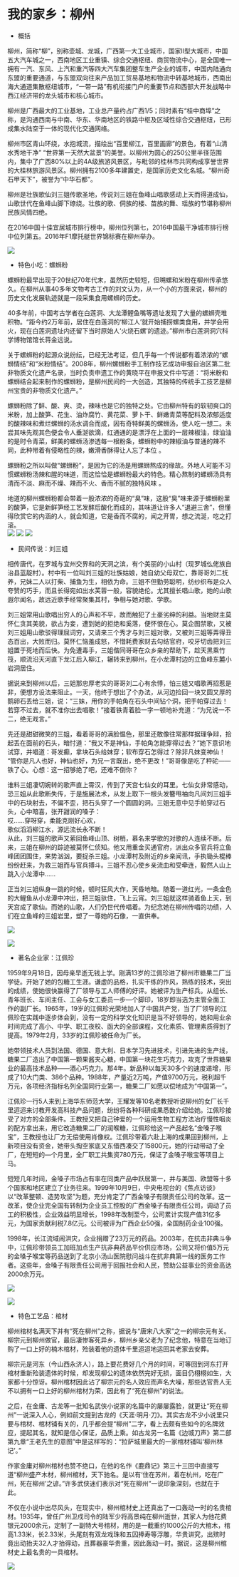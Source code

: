 # 我的家乡：柳州


* 概括

柳州，简称“柳”，别称壶城、龙城，广西第一大工业城市，国家Ⅱ型大城市，中国五大汽车城之一，西南地区工业重镇、综合交通枢纽、商贸物流中心，是全国唯一拥有一汽、东风、上汽和重汽等四大汽车集团整车生产企业的城市，中国内陆通向东盟的重要通道，与东盟双向往来产品加工贸易基地和物流中转基地城市，西南出海大通道集散枢纽城市，“一带一路”有机衔接门户的重要节点和西部大开发战略中西江经济带的龙头城市和核心城市。 


柳州是广西最大的工业基地，工业总产量约占广西1/5；同时素有“桂中商埠”之称，是沟通西南与中南、华东、华南地区的铁路中枢及区域性综合交通枢纽，已形成集水陆空于一体的现代化交通网络。 


柳州市区青山环绕，水抱城流，描绘出“百里柳江，百里画廊”的景色，有着“山清水秀地干净” “世界第一天然大盆景”的美誉。以柳州为圆心的250公里半径范围内，集中了广西80%以上的4A级旅游风景区，与毗邻的桂林市共同构成享誉世界的大桂林旅游风景区。柳州拥有2100多年建置史，是国家历史文化名城。“柳州奇石甲天下”，被誉为“中华石都”。


柳州是壮族歌仙刘三姐传歌圣地，传说刘三姐在鱼峰山唱歌感动上天而得道成仙，山歌世代在鱼峰山脚下缭绕。壮族的歌、侗族的楼、苗族的舞、瑶族的节堪称柳州民族风情四绝。  


在2016中国十佳宜居城市排行榜中，柳州位列第七，2016中国最干净城市排行榜中位列第五。2016年F1摩托艇世界锦标赛在柳州举办。  


![](https://timgsa.baidu.com/timg?image&quality=80&size=b9999_10000&sec=1537518149242&di=315a93a21a703991864ce37cb19871b8&imgtype=0&src=http%3A%2F%2Fimgsrc.baidu.com%2Fimage%2Fc0%253Dpixel_huitu%252C0%252C0%252C294%252C40%2Fsign%3D1e2bb276952f07084b082240805cddf5%2Fb3fb43166d224f4ab959d32a02f790529922d1c3.jpg)



* 特色小吃：螺蛳粉

螺蛳粉最早出现于20世纪70年代末，虽然历史较短，但嗍螺和米粉在柳州传承悠久。在柳州从事40多年文物考古工作的刘文认为，从一个小的方面来说，柳州的历史文化发展轨迹就是一段采集食用螺蛳的历史。  


40多年前，中国考古学者在白莲洞、大龙潭鲤鱼嘴等遗址发现了大量的螺蛳壳堆积物。“距今约2万年前，居住在白莲洞的‘柳江人’就开始捕捞螺类食用，并学会用火，现在白莲洞遗址内还留下当时原始人‘火烧石螺’的遗迹。”柳州市白莲洞洞穴科学博物馆馆长蒋金远说。  


关于螺蛳粉的起源众说纷纭，已经无法考证，但几乎每一个传说都有着浓浓的“螺蛳情结”和“米粉情结”。2008年，柳州螺蛳粉手工制作技艺成功申报自治区第二批非物质文化遗产名录，当时负责申遗工作的黄晓平在申报文件中写道：“将米粉和螺蛳结合起来制作的螺蛳粉，是柳州民间的一大创造，其独特的传统手工技艺是柳州宝贵的非物质文化遗产。”   


螺蛳粉除了鲜、酸、爽、烫，辣味也是它的独特之处。它由柳州特有的软韧爽口的米粉，加上酸笋、花生、油炸腐竹、黄花菜、萝卜干、鲜嫩青菜等配料及浓郁适度的酸辣味和煮烂螺蛳的汤水调合而成，因有奇特鲜美的螺蛳汤，使人吃一想二。未尝其味先观其色便会令人垂涎欲滴，红通通的是漂浮在上面的一层辣椒油，绿油油的是时令青菜，鲜美的螺蛳汤渗透每一根粉条，螺蛳粉中的辣椒油与普通的辣不同，此种带着有侵略性的辣，嫩滑香酥得让人忘了本位 。  


螺蛳粉之所以叫做“螺蛳粉”，是因为它的汤是用螺蛳熬成的缘故。外地人可能不习惯螺蛳粉汤辣和腥的味道，而这恰恰是螺蛳粉最大的特色。精心熬制的螺蛳汤具有清而不淡、麻而不燥、辣而不火、香而不腻的独特风味 。  


地道的柳州螺蛳粉都会带着一股浓浓的奇葩的“臭”味，这股“臭”味来源于螺蛳粉里的酸笋，它是新鲜笋经工艺发酵后酸化而成的，其味道让许多人“退避三舍”，但懂得欣赏它的内涵的人，就会知道，它是香而不腐的，闻之开胃，想之流涎，吃之打滚。  
![](https://timgsa.baidu.com/timg?image&quality=80&size=b9999_10000&sec=1537518461803&di=881656e80c6d34a879dc705ae75ba520&imgtype=0&src=http%3A%2F%2Fimgsrc.baidu.com%2Fimage%2Fc0%253Dpixel_huitu%252C0%252C0%252C294%252C40%2Fsign%3De2ad720847086e067ea5370b6b701e98%2F91529822720e0cf38dfea0c20146f21fbe09aafa.jpg)
![](https://timgsa.baidu.com/timg?image&quality=80&size=b9999_10000&sec=1537518461802&di=09e756be81fa4baaf72783c46341f7f2&imgtype=0&src=http%3A%2F%2Fphotocdn.sohu.com%2F20160404%2FImg443261351.jpg)
![](https://timgsa.baidu.com/timg?image&quality=80&size=b9999_10000&sec=1537518461801&di=21a9dede97069b7836d9a0973976c235&imgtype=0&src=http%3A%2F%2Fimgsrc.baidu.com%2Fimage%2Fc0%253Dpixel_huitu%252C0%252C0%252C294%252C40%2Fsign%3Dda197e16b5096b6395145610654be228%2Fb3119313b07eca80b56780de9a2397dda14483ad.jpg)



* 民间传说：刘三姐

相传唐代，在罗城与宜州交界和的天洞之滨，有个美丽的小山村（现罗城仫佬族自治县蓝靛村）。村中有一位叫刘三姐的壮族姑娘，她自幼父母双亡，靠哥哥刘二抚养，兄妹二人以打柴、捕鱼为生，相依为命。三姐不但勤劳聪明，纺纱织布是众人夸赞的巧手，而且长得宛如出水芙蓉一般，容貌绝伦。尤其擅长唱山歌，她的山歌遐尔闻名，故远近歌手经常聚集其村，争相与她对歌、学歌。  


刘三姐常用山歌唱出穷人的心声和不平，故而触犯了土豪劣绅的利益。当地财主莫怀仁贪其美貌，欲占为妾，遭到她的拒绝和奚落，便怀恨在心。莫企图禁歌，又被刘三姐用山歌驳得理屈词穷，又请来三个秀才与刘三姐对歌，又被刘三姐等弄得丑态百出，大败而归。莫怀仁恼羞成怒，不惜耗费家财去勾结官府，咬牙切齿把刘三姐置于死地而后快。为免遭毒手，三姐偕同哥哥在众乡亲的帮助下，趁天黑乘竹筏，顺流沿天河直下龙江后入柳江，辗转来到柳州，在小龙潭村边的立鱼峰东麓小岩洞居住。  


据说来到柳州以后，三姐那忠厚老实的哥哥刘二心有余悸，怕三姐又唱歌再招惹是非，便想方设法来阻止。一天，他终于想出了个办法，从河边捡回一块又圆又厚的鹅卵石丢给三姐，说：“三妹，用你的手帕角在石头中间钻个洞，把手帕穿过去！若穿不过去，就不准你出去唱歌！”接着铁青着脸一字一顿地补充道：“为兄说一不二，绝无戏言。”    


先还是甜甜微笑的三姐，看着哥哥的满脸愠色，那里还敢像往常那样据理争辩，拾起丢在面前的石头，暗忖道：“我又不是神仙，手帕角怎能穿得过去？”她下意识地试穿，并唱道：哥发癫，拿块石头给妹穿；软布穿石怎得过？除非凡妹变神仙！
“管你是凡人也好，神仙也好，为兄一言既出，绝不更改！”哥哥像是吃了秤砣——铁了心。心想：这一招够绝了吧，还难不倒你？  


谁料三姐凄切婉转的歌声直上霄汉，传到了天宫七仙女的耳里。七仙女非常感动，恐三姐从此歌断失传，于是施展法术，从发上取下一根头发簪甩袖向凡间刘三姐手中的石块射去，不偏不歪，把石头穿了一个圆圆的洞。三姐无意中见手帕穿过石头，心中暗喜，张开甜润的嗓子：  
哎……穿呀穿，柔能克刚好心欢，    
歌似滔滔柳江水，源远流长永不断！   
从此，刘三姐的歌声又萦回鱼峰山顶、树梢，慕名来学歌的对歌的人连续不断。后来，三姐在柳州的踪迹被莫怀仁侦知。他又用重金买通官府，派出众多官兵将立鱼峰团团围住，来势汹汹，要捉杀三姐。小龙潭村及附近的乡亲闻讯，手执锄头棍棒纷纷赶来，为救三姐而与官兵搏斗。三姐不忍心使乡亲流血和受牵连，毅然人山上跳入小龙潭中……   


正当刘三姐纵身一跳的时候，顿时狂风大作，天昏地暗。随着一道红光，一条金色的大鲤鱼从小龙潭中冲出，把三姐驮住，飞上云宵。刘三姐就这样骑着鱼上天，到天宫成了歌仙。而她的山歌，人们仍世代传唱着。为纪念她在柳州传唱的功绩，人们在立鱼峰的三姐岩里，塑了一尊她的石像，一直供奉。   

![](https://timgsa.baidu.com/timg?image&quality=80&size=b9999_10000&sec=1537518760759&di=e51722c0ab0e0453bf83acf79e942506&imgtype=0&src=http%3A%2F%2Fs10.sinaimg.cn%2Fmw690%2F005x1uhyzy75bZbGiy589%26690)

![](https://timgsa.baidu.com/timg?image&quality=80&size=b9999_10000&sec=1537518760755&di=8d60ec2e1ce7ea07ff73a3af672d5ceb&imgtype=0&src=http%3A%2F%2Fp2.pccoo.cn%2Fbbs%2F20141110%2F2014111023361989761623.jpg)

* 著名企业家：江佩珍

1959年9月18日，因母亲早逝无钱上学。刚满13岁的江佩珍进了柳州市糖果二厂当学徒。开始了她的包糖工生涯。谦虚的品格，扎实干练的作风，熟练的技术，突出的成绩，使她很快赢得了厂领导与工人师傅的好评。她被评为生产标兵。从组长、青年班长、车间主任、工会与女工委员一步—个脚印，18岁即当选为主管全面工作的副厂长。1965年，19岁的江佩珍光荣地加人了中国共产党，当了厂领导的江佩珍在实践中逐步体会到，没有一定的科学文化知识是当不好领导的，她和用业余时间完成了高小、中学、职工夜校、函大的全部课程，文化素质、管理素质得到了提高。1979年2月，33岁的江佩珍被任命为厂长。    



她带领技术人员到法国、德国、意大利、日本学习先进技术，引进先进的生产线，糖果二厂造出了中国第—颗果酱夹心糖，中国第一块花生巧克力，攻克了世界糖果业的最高技术品种——酒心巧克力。那4年。新品种以每天30多个的速度递增，形成了10大门类、386个品种。1988年，产量近2万吨，产值9700万元，税利超千万元，各项经济指标名列全国同行业第一，糖果二厂如愿以偿地成为“中国第一”。  


江佩珍一行5人来到上海华东师范大学，王耀发等10名老教授听说柳州的女厂长千里迢迢来讨教开发高科技产品问题，纷纷将各种科研成果悉数介绍给她。江佩珍接受了对方的全部条件。王教授又把自己钟爱的一个运用生物工程方法冶疗慢性咽炎的配方拿出来，用它改造糖果二厂的润喉糖，江佩珍给这一产品起名“金嗓子喉宝”，王教授也让厂方无偿使用肖像权。江佩珍带着六赴上海的成果回到柳州，上新项目没有资金，她带头掏空家底又东借西凑交了15800元，她的行动带动了全厂，在短短的—个月里，全厂职工共集资780万元，保证了金嗓子喉宝等项目上马。   


短短几年时间，金嗓子市场占有率在同类产品中跃居第一，并与美国、欧盟等十多个国家和地区建立了业务往来。1999年10月9日，中央电视台的《焦点访谈》以“改革整顿、造势攻坚”为题，充分肯定了广西金嗓子有限责任公司的改革。这一改革，使企业完全国有转制为企业员工控股的广西金嗓子有限责任公司，调动了员工的积极性，企业效益明显增长，1998年改制至今，公司累计实现产值31亿多元，为国家贡献利税7.8亿元。公司被评为广西企业50强，全国制药企业100强。    


1998年，长江流域闹洪灾，企业捐赠了23万元的药品。2003年，在抗击非典斗争中，江佩珍带领员工加班加点生产抗非典药品平价供应市场，公司又将价值5万元的金嗓子喉宝等药品送到了北京小汤山医院慰问战斗在抗非典第一线的医务工作者。这些年，金嗓子有限责任公司用于回报社会和人民，赞助公益事业的资金高达2000余万元。    

![](https://timgsa.baidu.com/timg?image&quality=80&size=b9999_10000&sec=1537519021027&di=7fe90cdddff4b7b699fc5dfabc6f07dd&imgtype=0&src=http%3A%2F%2Fbjwb.bjd.com.cn%2Fimages%2F2017-12%2F27%2F59%2F59_b.jpg)

![](https://timgsa.baidu.com/timg?image&quality=80&size=b9999_10000&sec=1537519021027&di=053eac75dc5320f042e54d1aa9549525&imgtype=0&src=http%3A%2F%2Fww2.sinaimg.cn%2Forj480%2F704c49d7jw1eu4qrcjtcdj20fa0h3ta2.jpg)

* 特色工艺品：棺材

柳州棺材名满天下并有“死在柳州”之称，据说与“唐宋八大家”之一的柳宗元有关。柳宗元到柳州做官，最后凄惨客死异乡，柳州乡亲父老为了纪念他，特意在当地订购了一口上好的楠木棺材，殓装着他的遗体千里迢迢地运回其老家去安葬。   


柳宗元是河东（今山西永济人），路上要花费好几个月的时间，可等回到河东打开棺材重新殓装遗体的时候，却发现柳公的遗体依然完好无损，面目仍栩栩如生，大家都十分惊讶。柳州棺材因此沾了柳宗元的名人效应而声名大噪，那些达官贵人无不以拥有一口上好的柳州棺材为荣，因此有了“死在柳州”的说法。    


之后，在金庸、古龙等一批知名武侠小说家的名篇中的屡屡露脸，就更让“死在柳州”一说深入人心，例如前文提到古龙的《天涯·明月·刀》。其实古龙不少小说里只要与棺材、棺材铺有关的，几乎都会提“柳州”二字，看上去颇有些如今的名牌效应，提起其名，就知是信心保证，品质上乘。如古龙另一名篇《边城刀声》第二部第九章“王老先生的意图”中是这样写的：“拉萨城里最大的一家棺材铺叫‘柳州林记’。”    


作家金庸对柳州棺材也赞不绝口，在他的名作《鹿鼎记》第三十三回中直接写道“柳州盛产木材，柳州棺材，天下驰名。是以有‘住在苏州，着在杭州，吃在广州，死在柳州’之谚。”许多武侠迷们表示对“死在柳州”一说印象深刻，也就在于此。    


不仅在小说中出尽风头，在现实中，柳州棺材史上还真出了一口轰动一时的名贵棺材。1935年，曾任广州卫戍司令的陆军少将高景纯在柳州逝世，其家人为他花费银元2000余元，定制了一副特大号棺材，用的是一截重约1000公斤的大棺木，棺高1.33米，长2.33米，头尾刻有双龙戏珠和五囚捧寿等浮雕，华贵讲究，出殡时竟出动抬夫32人才抬得动，且葬器豪华贵重，因此轰动一时。据说，这是柳州棺材史上最名贵的一具棺材。    

![](https://gss0.bdstatic.com/94o3dSag_xI4khGkpoWK1HF6hhy/baike/c0%3Dbaike92%2C5%2C5%2C92%2C30/sign=ac7ba23c97dda144ce0464e0d3debbc7/8694a4c27d1ed21bae5828caad6eddc451da3f0f.jpg)


















